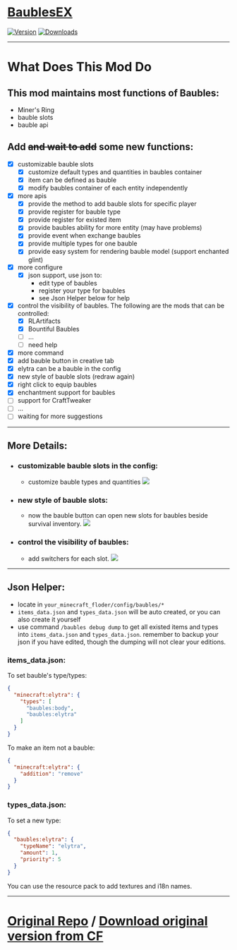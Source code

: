 # [BaublesEX](https://www.curseforge.com/minecraft/mc-mods/baublesex)

[![Version](https://cf.way2muchnoise.eu/versions/For%20MC_baublesex_all.svg)](https://www.curseforge.com/minecraft/mc-mods/baublesex)
[![Downloads](https://cf.way2muchnoise.eu/full_baublesex_downloads.svg)](https://www.curseforge.com/minecraft/mc-mods/baublesex)

---

# What Does This Mod Do

## This mod maintains most functions of Baubles:
- Miner's Ring
- bauble slots
- bauble api

## Add ~~and wait to add~~ some new functions:
- [x] customizable bauble slots
  - [x] customize default types and quantities in baubles container
  - [x] item can be defined as bauble
  - [x] modify baubles container of each entity independently
- [x] more apis
  - [x] provide the method to add bauble slots for specific  player
  - [x] provide register for bauble type
  - [x] provide register for existed item
  - [x] provide baubles ability for more entity (may have problems)
  - [x] provide event when exchange baubles
  - [x] provide multiple types for one bauble
  - [x] provide easy system for rendering bauble model (support enchanted glint)
- [x] more configure
  - [x] json support, use json to:
    - edit type of baubles
    - register your type for baubles
    - see Json Helper below for help
- [x] control the visibility of baubles. The following are the mods that can be controlled:
  - [x] RLArtifacts
  - [x] Bountiful Baubles
  - [ ] ...
  - [ ] need help
- [x] more command
- [x] add bauble button in creative tab
- [x] elytra can be a bauble in the config
- [x] new style of bauble slots (redraw again)
- [x] right click to equip baubles
- [x] enchantment support for baubles
- [ ] support for CraftTweaker
- [ ] ...
- [ ] waiting for more suggestions

---

## More Details:

- ### customizable bauble slots in the config:
  - customize bauble types and quantities ![](https://i.imgur.com/JhJC0yM.png)

- ### new style of bauble slots:
  - now the bauble button can open new slots for baubles beside survival inventory. ![](https://i.imgur.com/3ri5oKX.png)

- ### control the visibility of baubles:
  - add switchers for each slot. ![](https://i.imgur.com/9PWpoec.png)

---

## Json Helper:
  - locate in `your_minecraft_floder/config/baubles/*`
  - `items_data.json` and `types_data.json` will be auto created, or you can also create it yourself
  - use command `/baubles debug dump` to get all existed items and types into `items_data.json` and `types_data.json`. remember to backup your json if you have edited, though the dumping will not clear your editions.

### items_data.json:

To set bauble's type/types:
```json
{
  "minecraft:elytra": {
    "types": [
      "baubles:body",
      "baubles:elytra"
    ]
  }
}
```

To make an item not a bauble:
```json
{
  "minecraft:elytra": {
    "addition": "remove"
  }
}
```

### types_data.json:

To set a new type:
```json
{
  "baubles:elytra": {
    "typeName": "elytra",
    "amount": 1,
    "priority": 5
  }
}
```
You can use the resource pack to add textures and i18n names.

---

#  [Original Repo](https://github.com/Azanor/Baubles) / [Download original version from CF](https://www.curseforge.com/minecraft/mc-mods/baubles)